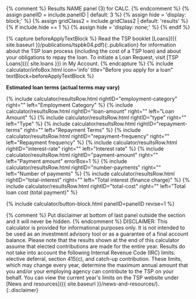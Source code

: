 {% comment %}
Results NAME panel (3) for CALC.
{% endcomment %}
{% assign panelID = include.panelID | default: 3 %}
{% assign hide = 'display: block;' %}
{% assign gridClass2 = include.gridClass2 | default: 'results' %}
{% if include.hide == 1 %} {% assign hide = 'display: none;' %} {% endif %}

<!-- PANEL 2 -->
<section id="panel-{{ panelID }}" class="calculator-panel" style="{{ hide }}" markdown="1">

{% capture beforeApplyTextBlock %}
Read the TSP booklet [Loans]({{ site.baseurl }}/publications/tspbk04.pdf){:.publication} for information about the TSP loan process (including the cost of a TSP loan) and about your obligations to repay the loan. To initiate a Loan Request, visit [TSP Loans]({{ site.loans }}) in My Account.
{% endcapture %}
{% include calculator/infoBox.html icon='info'
    title="Before you apply for a loan"
    textBlock=beforeApplyTextBlock
%}

**Estimated loan terms (actual terms may vary)**

<span class="usa-input-error-message" id="calculate-error-message" role="alert"></span>

<div class="results-grid-frame" markdown="1">

{% include calculator/resultsRow.html rightID="employment-category" right="" left="Employment Category" %}
{% include calculator/resultsRow.html rightID="loan-amount" right="" left="Loan Amount" %}
{% include calculator/resultsRow.html rightID="type" right="" left="Type" %}
{% include calculator/resultsRow.html rightID="repayment-terms" right="" left="Repayment Terms" %}
{% include calculator/resultsRow.html rightID="repayment-frequency" right="" left="Repayment frequency" %}
{% include calculator/resultsRow.html rightID="interest-rate" right="" left="Interest rate" %}
{% include calculator/resultsRow.html rightID="payment-amount" right="" left="Payment amount" errorBox=1 %}
{% include calculator/resultsRow.html rightID="number-payments" right="" left="Number of payments" %}
{% include calculator/resultsRow.html rightID="total-interest" right=""
  left="Total interest (finance charge)" %}
{% include calculator/resultsRow.html rightID="total-cost" right=""
  left="Total loan cost (total payment)" %}

</div> <!-- end div.results-grid-frame -->

{% include calculator/button-block.html panelID=panelID revise=1 %}
</section>  <!-- end section#panel-2 -->


{% comment %}
Put disclaimer at bottom of last panel outside the section and it will never be hidden.
{% endcomment %}
DISCLAIMER: This calculator is provided for informational purposes only. It is not intended to be used as an investment advisory tool or as a guarantee of a final account balance. Please note that the results shown at the end of this calculator assume that elected contributions are made for the entire year. Results do not take into account the following Internal Revenue Code (IRC) limits: <span data-term="Elective Deferral Limit" class="js-glossary-toggle term term-end">elective deferral</span>, <span data-term="Section 415(c) Limit" class="js-glossary-toggle term term-end">section 415(c)</span>, and <span data-term="Catch-Up Contribution Limit" class="js-glossary-toggle term term-end">catch-up contribution</span>. These limits, which may change every year, determine the maximum annual amount that you and/or your employing agency can contribute to the TSP on your behalf. You can view the current year's limits on the TSP website under [News and resources]({{ site.baseurl }}/news-and-resources/).
{:.disclaimer}
